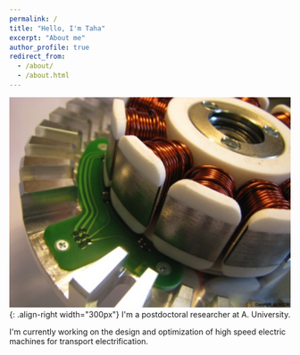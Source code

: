 ```yaml
---
permalink: /
title: "Hello, I'm Taha"
excerpt: "About me"
author_profile: true
redirect_from: 
  - /about/
  - /about.html
---
```



![Illustration of electric machines](/images/homepage_electric_machines_1.png){: .align-right width="300px"}
I'm a postdoctoral researcher at A. University.

I'm currently working on the design and optimization of high speed electric machines for transport electrification.
